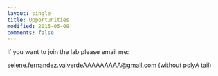 ```yaml
---
layout: single
title: Opportunities
modified: 2015-05-09
comments: false
---
```


If you want to join the lab please email me:

selene.fernandez.valverdeAAAAAAAAA@gmail.com (without polyA tail)

